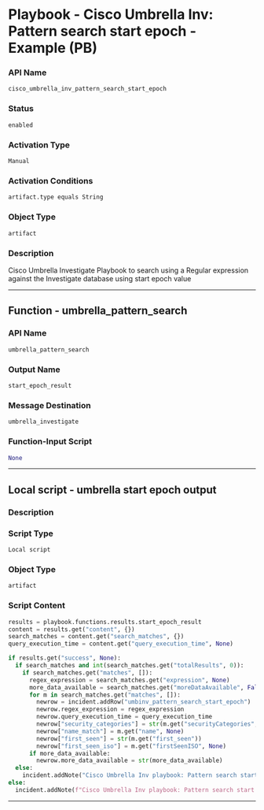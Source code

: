<!--
    DO NOT MANUALLY EDIT THIS FILE
    THIS FILE IS AUTOMATICALLY GENERATED WITH resilient-sdk codegen
    Generated with resilient-sdk v51.0.2.2.1096
-->

# Playbook - Cisco Umbrella Inv: Pattern search start epoch - Example (PB)

### API Name
`cisco_umbrella_inv_pattern_search_start_epoch`

### Status
`enabled`

### Activation Type
`Manual`

### Activation Conditions
`artifact.type equals String`

### Object Type
`artifact`

### Description
Cisco Umbrella Investigate Playbook to search using a Regular expression against the Investigate database using start epoch value


---
## Function - umbrella_pattern_search

### API Name
`umbrella_pattern_search`

### Output Name
`start_epoch_result`

### Message Destination
`umbrella_investigate`

### Function-Input Script
```python
None
```

---

## Local script - umbrella start epoch output

### Description


### Script Type
`Local script`

### Object Type
`artifact`

### Script Content
```python
results = playbook.functions.results.start_epoch_result
content = results.get("content", {})
search_matches = content.get("search_matches", {})
query_execution_time = content.get("query_execution_time", None)

if results.get("success", None):
  if search_matches and int(search_matches.get("totalResults", 0)):
    if search_matches.get("matches", []):
      regex_expression = search_matches.get("expression", None)
      more_data_available = search_matches.get("moreDataAvailable", False)
      for m in search_matches.get("matches", []):
        newrow = incident.addRow("umbinv_pattern_search_start_epoch")
        newrow.regex_expression = regex_expression
        newrow.query_execution_time = query_execution_time
        newrow["security_categories"] = str(m.get("securityCategories", []))
        newrow["name_match"] = m.get("name", None)
        newrow["first_seen"] = str(m.get("first_seen"))
        newrow["first_seen_iso"] = m.get("firstSeenISO", None)
      if more_data_available:
        newrow.more_data_available = str(more_data_available)
  else:
    incident.addNote("Cisco Umbrella Inv playbook: Pattern search start epoch returned no results.")
else:
  incident.addNote(f"Cisco Umbrella Inv playbook: Pattern search start epoch\nFailed with reason: {results.get('reason', None)}")
```

---

